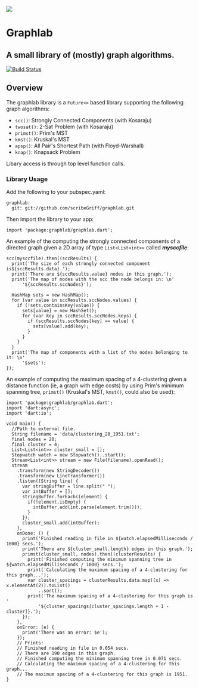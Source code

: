 ![](http://www.scribegriff.com/dartlang/github/graphlab/graphlab-logo.png)

# Graphlab #

## A small library of (mostly) graph algorithms. ##

[![Build Status](https://drone.io/github.com/scribeGriff/graphlab/status.png)](https://drone.io/github.com/scribeGriff/graphlab/latest)

## Overview ##
The graphlab library is a `Future<>` based library supporting the following graph algorithms:

- `scc()`: Strongly Connected Components (with Kosaraju)
- `twosat()`: 2-Sat Problem (with Kosaraju)
- `primst()`: Prim's MST
- `kmst()`: Kruskal's MST 
- `apsp()`: All Pair's Shortest Path (with Floyd-Warshall)
- `knap()`: Knapsack Problem 

Libary access is through top level function calls.

### Library Usage ##

Add the following to your pubspec.yaml:

    graphlab:
      git: git://github.com/scribeGriff/graphlab.git

Then import the library to your app:

    import 'package:graphlab/graphlab.dart';

An example of the computing the strongly connected components of a directed graph given a 2D array of type `List<List<int>>` called ***mysccfile***:

    scc(mysccfile).then((sccResults) {
      print('The size of each strongly connected component is${sccResults.data}.');
      print('There are ${sccResults.value} nodes in this graph.');
      print('The map of nodes with the scc the node belongs in: \n'
          '${sccResults.sccNodes}');

      HashMap sets = new HashMap();
      for (var value in sccResults.sccNodes.values) {
        if (!sets.containsKey(value)) {
          sets[value] = new HashSet();
          for (var key in sccResults.sccNodes.keys) {
            if (sccResults.sccNodes[key] == value) {
              sets[value].add(key);
            }
          }
        }
      }
      print('The map of components with a list of the nodes belonging to it: \n'
          '$sets');
    });

An example of computing the maximum spacing of a 4-clustering given a distance function (ie, a graph with edge costs) by using Prim's minimum spanning tree, `primst()` (Kruskal's MST, `kmst()`, could also be used):

    import 'package:graphlab/graphlab.dart';
    import 'dart:async';
    import 'dart:io';
    
    void main() {
      //Path to external file.
      String filename = 'data/clustering_20_1951.txt';
      final nodes = 20;
      final cluster = 4;
      List<List<int>> cluster_small = [];
      Stopwatch watch = new Stopwatch()..start();
      Stream<List<int>> stream = new File(filename).openRead();
      stream
        .transform(new StringDecoder())
        .transform(new LineTransformer())
        .listen((String line) {
          var stringBuffer = line.split(" ");
          var intBuffer = [];
          stringBuffer.forEach((element) {
            if(!element.isEmpty) {
              intBuffer.add(int.parse(element.trim()));
            }
          });
          cluster_small.add(intBuffer);
        },
        onDone: () {
          print('Finished reading in file in ${watch.elapsedMilliseconds / 1000} secs.');
          print('There are ${cluster_small.length} edges in this graph.');
          primst(cluster_small, nodes).then((clusterResults) {
            print('Finished computing the minimum spanning tree in ${watch.elapsedMilliseconds / 1000} secs.');
            print('Calculating the maximum spacing of a 4-clustering for this graph...');
            var cluster_spacings = clusterResults.data.map((x) => x.elementAt(2)).toList()
                ..sort();
            print('The maximum spacing of a 4-clustering for this graph is '
                '${cluster_spacings[cluster_spacings.length + 1 - cluster]}.');
          });
        },
        onError: (e) {
          print('There was an error: $e');
        });
        // Prints:
        // Finished reading in file in 0.054 secs.
        // There are 190 edges in this graph.
        // Finished computing the minimum spanning tree in 0.071 secs.
        // Calculating the maximum spacing of a 4-clustering for this graph...
        // The maximum spacing of a 4-clustering for this graph is 1951.
    }


